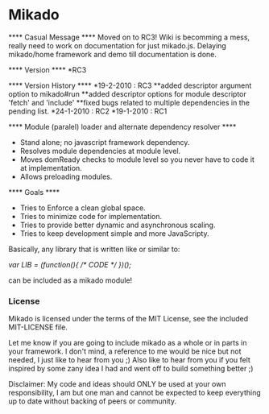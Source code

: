 Mikado
=====

**** Casual Message ****
Moved on to RC3!
Wiki is becomming a mess, really need to work on documentation for just mikado.js.
Delaying mikado/home framework and demo till documentation is done.


**** Version ****
*RC3

**** Version History ****
*19-2-2010 : RC3
**added descriptor argument option to mikado#run
**added descriptor options for module descriptor 'fetch' and 'include'
**fixed bugs related to multiple dependencies in the pending list.
*24-1-2010 : RC2
*19-1-2010 : RC1

**** Module (paralel) loader and alternate dependency resolver ****

* Stand alone; no javascript framework dependency.
* Resolves module dependencies at module level.
* Moves domReady checks to module level so you never have to code it at implementation.
* Allows preloading modules.

**** Goals ****

* Tries to Enforce a clean global space.
* Tries to minimize code for implementation.
* Tries to provide better dynamic and asynchronous scaling.
* Tries to keep development simple and more JavaScripty.

Basically, any library that is written like or similar to:

*var LIB = (function(){ /\* CODE \*/ })();*

can be included as a mikado module!

### License ###

Mikado is licensed under the terms of the MIT License, see the included MIT-LICENSE file.

Let me know if you are going to include mikado as a whole or in parts in your framework.
I don't mind, a reference to me would be nice but not needed, I just like to hear from you ;)
Also like to hear from you if you felt inspired by some zany idea I had and went off to build 
something better ;)

Disclaimer: My code and ideas should ONLY be used at your own responsibility, I am but one man
and cannot be expected to keep everything up to date without backing of peers or community.
